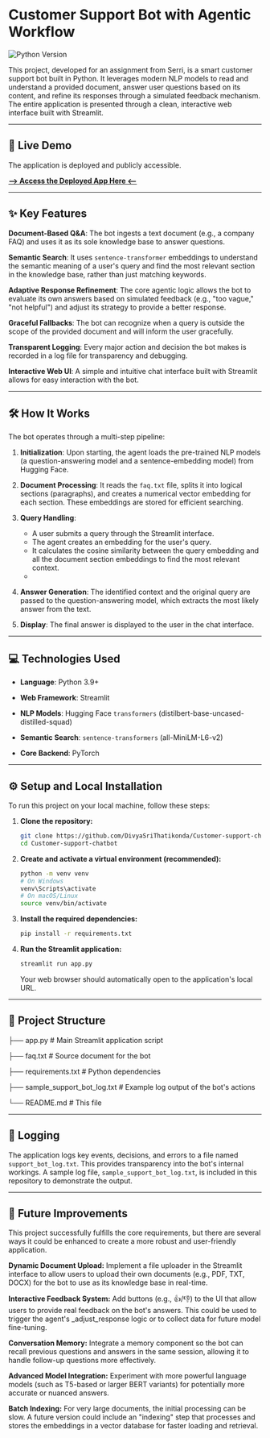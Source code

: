 # Customer Support Bot with Agentic Workflow

![Python Version](https://img.shields.io/badge/python-3.9%2B-blue.svg)

This project, developed for an assignment from Serri, is a smart customer support bot built in Python. It leverages modern NLP models to read and understand a provided document, answer user questions based on its content, and refine its responses through a simulated feedback mechanism. The entire application is presented through a clean, interactive web interface built with Streamlit.

---
## 🚀 Live Demo

The application is deployed and publicly accessible.

[**--> Access the Deployed App Here <--**](https://customer-support-chatbot-akejdjlt7brdpqj2empabp.streamlit.app/)

---
## ✨ Key Features

**Document-Based Q&A**: The bot ingests a text document (e.g., a company FAQ) and uses it as its sole knowledge base to answer questions.

**Semantic Search**: It uses `sentence-transformer` embeddings to understand the semantic meaning of a user's query and find the most relevant section in the knowledge base, rather than just matching keywords.

**Adaptive Response Refinement**: The core agentic logic allows the bot to evaluate its own answers based on simulated feedback (e.g., "too vague," "not helpful") and adjust its strategy to provide a better response. 

**Graceful Fallbacks**: The bot can recognize when a query is outside the scope of the provided document and will inform the user gracefully.

**Transparent Logging**: Every major action and decision the bot makes is recorded in a log file for transparency and debugging. 

**Interactive Web UI**: A simple and intuitive chat interface built with Streamlit allows for easy interaction with the bot.

---
## 🛠️ How It Works

The bot operates through a multi-step pipeline:

1.  **Initialization**: Upon starting, the agent loads the pre-trained NLP models (a question-answering model and a sentence-embedding model) from Hugging Face.
   
2.  **Document Processing**: It reads the `faq.txt` file, splits it into logical sections (paragraphs), and creates a numerical vector embedding for each section. These embeddings are stored for efficient searching.
   
3.  **Query Handling**:
    * A user submits a query through the Streamlit interface.
    * The agent creates an embedding for the user's query.
    * It calculates the cosine similarity between the query embedding and all the document section embeddings to find the most relevant context.
    * 
4.  **Answer Generation**: The identified context and the original query are passed to the question-answering model, which extracts the most likely answer from the text.
   
5.  **Display**: The final answer is displayed to the user in the chat interface.

---
## 💻 Technologies Used

* **Language**: Python 3.9+
  
* **Web Framework**: Streamlit
  
* **NLP Models**: Hugging Face `transformers`  (distilbert-base-uncased-distilled-squad)
  
* **Semantic Search**: `sentence-transformers` (all-MiniLM-L6-v2)
  
* **Core Backend**: PyTorch

---

## ⚙️ Setup and Local Installation

To run this project on your local machine, follow these steps:

1.  **Clone the repository:**
    ```sh
    git clone https://github.com/DivyaSriThatikonda/Customer-support-chatbot
    cd Customer-support-chatbot
    ```

2.  **Create and activate a virtual environment (recommended):**
    ```sh
    python -m venv venv
    # On Windows
    venv\Scripts\activate
    # On macOS/Linux
    source venv/bin/activate
    ```

3.  **Install the required dependencies:**
    ```sh
    pip install -r requirements.txt
    ```

4.  **Run the Streamlit application:**
    ```sh
    streamlit run app.py
    ```
    Your web browser should automatically open to the application's local URL.

---
## 📁 Project Structure

├── app.py                  # Main Streamlit application script

├── faq.txt                 # Source document for the bot

├── requirements.txt        # Python dependencies

├── sample_support_bot_log.txt  # Example log output of the bot's actions

└── README.md               # This file


---
## 📝 Logging

The application logs key events, decisions, and errors to a file named `support_bot_log.txt`.  This provides transparency into the bot's internal workings. A sample log file, `sample_support_bot_log.txt`, is included in this repository to demonstrate the output.

---
## 🚀 Future Improvements
This project successfully fulfills the core requirements, but there are several ways it could be enhanced to create a more robust and user-friendly application.

**Dynamic Document Upload:** Implement a file uploader in the Streamlit interface to allow users to upload their own documents (e.g., PDF, TXT, DOCX) for the bot to use as its knowledge base in real-time.

**Interactive Feedback System:** Add buttons (e.g., 👍/👎) to the UI that allow users to provide real feedback on the bot's answers. This could be used to trigger the agent's _adjust_response logic or to collect data for future model fine-tuning.

**Conversation Memory:** Integrate a memory component so the bot can recall previous questions and answers in the same session, allowing it to handle follow-up questions more effectively.

**Advanced Model Integration:** Experiment with more powerful language models (such as T5-based or larger BERT variants) for potentially more accurate or nuanced answers.

**Batch Indexing:** For very large documents, the initial processing can be slow. A future version could include an "indexing" step that processes and stores the embeddings in a vector database for faster loading and retrieval.

